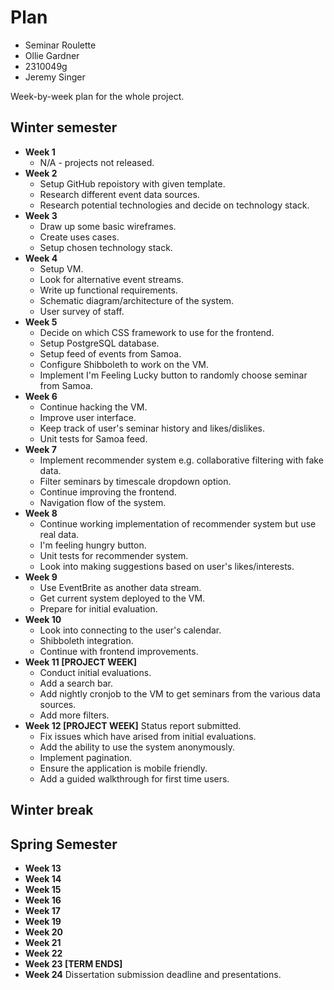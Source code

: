 # Plan

- Seminar Roulette
- Ollie Gardner
- 2310049g
- Jeremy Singer

Week-by-week plan for the whole project.

## Winter semester

- **Week 1**
  - N/A - projects not released.
- **Week 2**
  - Setup GitHub repoistory with given template.
  - Research different event data sources.
  - Research potential technologies and decide on technology stack.
- **Week 3**
  - Draw up some basic wireframes.
  - Create uses cases.
  - Setup chosen technology stack.
- **Week 4**
  - Setup VM.
  - Look for alternative event streams.
  - Write up functional requirements.
  - Schematic diagram/architecture of the system.
  - User survey of staff.
- **Week 5**
  - Decide on which CSS framework to use for the frontend.
  - Setup PostgreSQL database.
  - Setup feed of events from Samoa.
  - Configure Shibboleth to work on the VM.
  - Implement I'm Feeling Lucky button to randomly choose seminar from Samoa.
- **Week 6**
  - Continue hacking the VM.
  - Improve user interface.
  - Keep track of user's seminar history and likes/dislikes.
  - Unit tests for Samoa feed.
- **Week 7**
  - Implement recommender system e.g. collaborative filtering with fake data.
  - Filter seminars by timescale dropdown option.
  - Continue improving the frontend.
  - Navigation flow of the system.
- **Week 8**
  - Continue working implementation of recommender system but use real data.
  - I'm feeling hungry button.
  - Unit tests for recommender system.
  - Look into making suggestions based on user's likes/interests.
- **Week 9**
  - Use EventBrite as another data stream.
  - Get current system deployed to the VM.
  - Prepare for initial evaluation.
- **Week 10**
  - Look into connecting to the user's calendar.
  - Shibboleth integration.
  - Continue with frontend improvements.
- **Week 11 [PROJECT WEEK]**
  - Conduct initial evaluations.
  - Add a search bar.
  - Add nightly cronjob to the VM to get seminars from the various data sources.
  - Add more filters.
- **Week 12 [PROJECT WEEK]** Status report submitted.
  - Fix issues which have arised from initial evaluations.
  - Add the ability to use the system anonymously.
  - Implement pagination.
  - Ensure the application is mobile friendly.
  - Add a guided walkthrough for first time users.

## Winter break

## Spring Semester

- **Week 13**
- **Week 14**
- **Week 15**
- **Week 16**
- **Week 17**
- **Week 19**
- **Week 20**
- **Week 21**
- **Week 22**
- **Week 23 [TERM ENDS]**
- **Week 24** Dissertation submission deadline and presentations.
